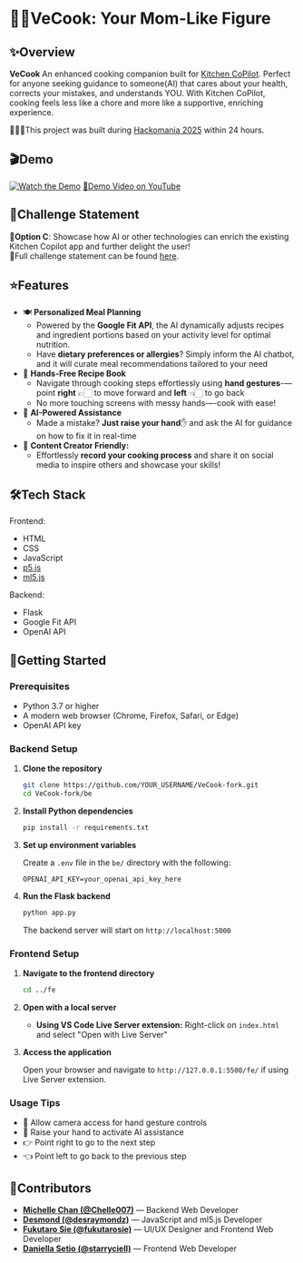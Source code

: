 # 👩‍🍳VeCook: Your Mom-Like Figure

## ✨Overview

**VeCook** An enhanced cooking companion built for [Kitchen CoPilot](https://kitchencopilot.com). Perfect for anyone seeking guidance to someone(AI) that cares about your health, corrects your mistakes, and understands YOU. With Kitchen CoPilot, cooking feels less like a chore and more like a supportive, enriching experience.

👨🏻‍💻This project was built during [Hackomania 2025](https://hackomania.geekshacking.com) within 24 hours.

## 🎬Demo
[![Watch the Demo](https://img.youtube.com/vi/xoKdf1LBQJE/maxresdefault.jpg)](https://youtu.be/xoKdf1LBQJE)
[🔗Demo Video on YouTube](https://youtu.be/xoKdf1LBQJE)


## 🎯Challenge Statement
📝**Option C**: Showcase how AI or other technologies can enrich the existing Kitchen Copilot app and further delight the user!  
📄Full challenge statement can be found [here](https://hackomania.geekshacking.com/challengeStatements/Kitchen%20Copilot%20Challenge%20Statement.pdf).

## ⭐️Features
- 🍽 **Personalized Meal Planning**
  - Powered by the **Google Fit API**, the AI dynamically adjusts recipes and ingredient portions based on your activity level for optimal nutrition.
  - Have **dietary preferences or allergies**? Simply inform the AI chatbot, and it will curate meal recommendations tailored to your need
- 🙌 **Hands-Free Recipe Book**
  - Navigate through cooking steps effortlessly using **hand gestures**-—point **right** 👉🏻 to move forward and **left** 👈🏻 to go back
  - No more touching screens with messy hands—-cook with ease!
- 🤖 **AI-Powered Assistance**
  - Made a mistake? **Just raise your hand**✋ and ask the AI for guidance on how to fix it in real-time
- 🎥 **Content Creator Friendly:**
  - Effortlessly **record your cooking process** and share it on social media to inspire others and showcase your skills!

## 🛠Tech Stack
Frontend:
- HTML
- CSS
- JavaScript
- [p5.js](https://p5js.org/)
- [ml5.js](https://ml5js.org/)  

Backend:
- Flask
- Google Fit API
- OpenAI API

## 🚀Getting Started

### Prerequisites
- Python 3.7 or higher
- A modern web browser (Chrome, Firefox, Safari, or Edge)
- OpenAI API key

### Backend Setup

1. **Clone the repository**
   ```bash
   git clone https://github.com/YOUR_USERNAME/VeCook-fork.git
   cd VeCook-fork/be
   ```

2. **Install Python dependencies**
   ```bash
   pip install -r requirements.txt
   ```

3. **Set up environment variables**
   
   Create a `.env` file in the `be/` directory with the following:
   ```
   OPENAI_API_KEY=your_openai_api_key_here
   ```

4. **Run the Flask backend**
   ```bash
   python app.py
   ```
   
   The backend server will start on `http://localhost:5000`

### Frontend Setup

1. **Navigate to the frontend directory**
   ```bash
   cd ../fe
   ```

2. **Open with a local server**
   
   - **Using VS Code Live Server extension:**
     Right-click on `index.html` and select "Open with Live Server"

3. **Access the application**
   
   Open your browser and navigate to `http://127.0.0.1:5500/fe/` if using Live Server extension.

### Usage Tips
- 🎥 Allow camera access for hand gesture controls
- 🤚 Raise your hand to activate AI assistance
- 👉 Point right to go to the next step
- 👈 Point left to go back to the previous step

## 👥Contributors
- [**Michelle Chan (@Chelle007)**](https://github.com/Chelle007) — Backend Web Developer
- [**Desmond (@desraymondz)**](https://github.com/desraymondz) — JavaScript and ml5.js Developer
- [**Fukutaro Sie (@fukutarosie)**](https://github.com/fukutarosie) — UI/UX Designer and Frontend Web Developer
- [**Daniella Setio (@starryciell)**](https://github.com/starryciell) — Frontend Web Developer
